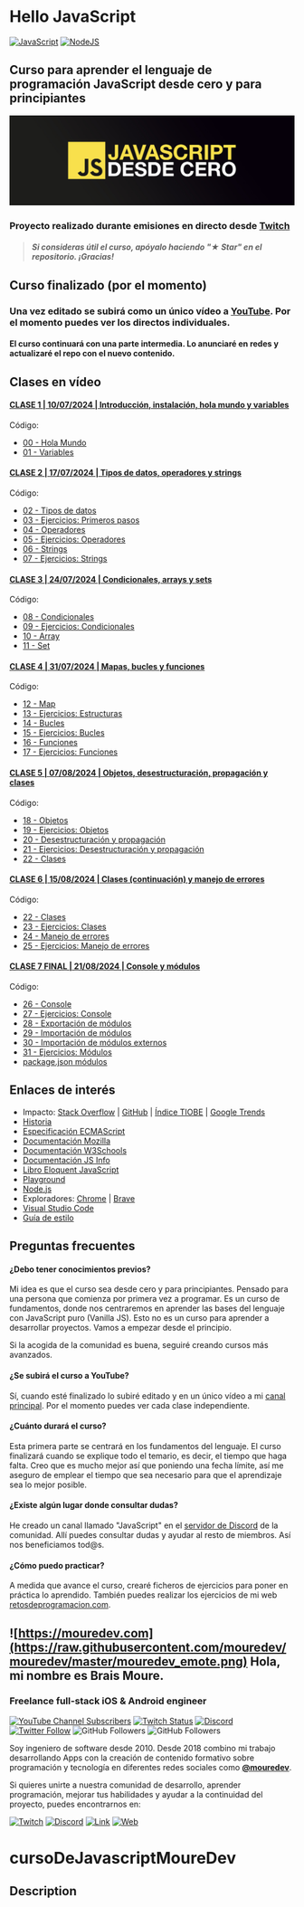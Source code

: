 # Hello JavaScript

[![JavaScript](https://img.shields.io/badge/JavaScript-ES6+-yellow?style=for-the-badge&logo=javascript&logoColor=white&labelColor=101010)](https://developer.mozilla.org/es/docs/Web/JavaScript) [![NodeJS](https://img.shields.io/badge/NODEJS-v20+-green?style=for-the-badge&logo=nodedotjs&logoColor=white&labelColor=101010)](https://nodejs.org/)

## Curso para aprender el lenguaje de programación JavaScript desde cero y para principiantes

![](./Images/header.jpg)

### Proyecto realizado durante emisiones en directo desde [Twitch](https://twitch.tv/mouredev)
> ##### Si consideras útil el curso, apóyalo haciendo "★ Star" en el repositorio. ¡Gracias!

## Curso finalizado (por el momento)

### Una vez editado se subirá como un único vídeo a [YouTube](https://youtube.com/@mouredev). Por el momento puedes ver los directos individuales.
#### El curso continuará con una parte intermedia. Lo anunciaré en redes y actualizaré el repo con el nuevo contenido.

## Clases en vídeo

#### [CLASE 1 | 10/07/2024 | Introducción, instalación, hola mundo y variables](https://www.youtube.com/live/hoULS5isDck?si=qtcStT34Ef8ETBmB&t=915)

Código:

* [00 - Hola Mundo](./Basic/00-helloworld.js)
* [01 - Variables](./Basic/01-variables.js)

#### [CLASE 2 | 17/07/2024 | Tipos de datos, operadores y strings](https://www.youtube.com/live/euVbF1eatEY?si=nHS3QznAlA_C39NK&t=808)

Código:

* [02 - Tipos de datos](./Basic/02-datatypes.js)
* [03 - Ejercicios: Primeros pasos](./Basic/03-beginner-exercises.js)
* [04 - Operadores](./Basic/04-operators.js)
* [05 - Ejercicios: Operadores](./Basic/05-operators-exercises.js)
* [06 - Strings](./Basic/06-strings.js)
* [07 - Ejercicios: Strings](./Basic/07-strings-exercises.js)

#### [CLASE 3 | 24/07/2024 | Condicionales, arrays y sets](https://www.youtube.com/live/XCNjoIoO3Ws?si=3XCjdZ9r41JID-by&t=978)

Código:

* [08 - Condicionales](./Basic/08-conditionals.js)
* [09 - Ejercicios: Condicionales](./Basic/09-conditionals-exercises.js)
* [10 - Array](./Basic/10-array.js)
* [11 - Set](./Basic/11-set.js)

#### [CLASE 4 | 31/07/2024 | Mapas, bucles y funciones](https://www.youtube.com/live/xg1GeHKiNzU?si=oiWHK8bDTZ1c98hF&t=885)

Código:

* [12 - Map](./Basic/12-map.js)
* [13 - Ejercicios: Estructuras](./Basic/13-structures-exercises.js)
* [14 - Bucles](./Basic/14-loops.js)
* [15 - Ejercicios: Bucles](./Basic/15-loops-exercises.js)
* [16 - Funciones](./Basic/16-functions.js)
* [17 - Ejercicios: Funciones](./Basic/17-functions-exercises.js)

#### [CLASE 5 | 07/08/2024 | Objetos, desestructuración, propagación y clases](https://www.youtube.com/live/SBXEpAx_y_Q?si=Sbqqa2-_eGwsUkH-&t=958)

Código:

* [18 - Objetos](./Basic/18-objects.js)
* [19 - Ejercicios: Objetos](./Basic/19-objects-exercises.js)
* [20 - Desestructuración y propagación](./Basic/20-destructuring-spreading.js)
* [21 - Ejercicios: Desestructuración y propagación](./Basic/21-destructuring-spreading-exercises.js)
* [22 - Clases](./Basic/22-classes.js)

#### [CLASE 6 | 15/08/2024 | Clases (continuación) y manejo de errores](https://www.youtube.com/live/8p6SLAIgwZI?si=MS9o7qIhezx9NTQX&t=902)

Código:

* [22 - Clases](./Basic/22-classes.js)
* [23 - Ejercicios: Clases](./Basic/23-classes-exercises.js)
* [24 - Manejo de errores](./Basic/24-error-handling.js)
* [25 - Ejercicios: Manejo de errores](./Basic/25-error-handling-exercises.js)
  

#### [CLASE 7 FINAL | 21/08/2024 | Console y módulos](https://www.youtube.com/live/PAnxhBE5kIE?si=V0F_NsKO9lmhhatu&t=555)

Código:

* [26 - Console](./Basic/26-console-methods.js)
* [27 - Ejercicios: Console](./Basic/27-console-methods-exercises.js)
* [28 - Exportación de módulos](./Basic/28-export-modules.js)
* [29 - Importación de módulos](./Basic/29-import-modules.js)
* [30 - Importación de módulos externos](./Basic/30-import-external-modules.js)
* [31 - Ejercicios: Módulos](./Basic/31-modules-exercises.cjs)
* [package.json módulos](./Basic/package.json)

## Enlaces de interés

* Impacto: [Stack Overflow](https://survey.stackoverflow.co/2023/#most-popular-technologies-language) | [GitHub](https://github.blog/2023-11-08-the-state-of-open-source-and-ai/) | [Índice TIOBE](https://www.tiobe.com/tiobe-index/) | [Google Trends](https://trends.google.es/trends/explore?cat=5&date=today%205-y&q=%2Fm%2F02p97,%2Fm%2F05z1_,%2Fm%2F07sbkfb&hl=es)
* [Historia](https://es.wikipedia.org/wiki/JavaScript)
* [Especificación ECMAScript](https://tc39.es/ecma262/)
* [Documentación Mozilla](https://developer.mozilla.org/es/docs/Web/JavaScript)
* [Documentación W3Schools](https://www.w3schools.com/js/)
* [Documentación JS Info](https://es.javascript.info/)
* [Libro Eloquent JavaScript](https://eloquentjavascript.net/)
* [Playground](https://runjs.app/play)
* [Node.js](https://nodejs.org)
* Exploradores: [Chrome](https://www.google.com/intl/es_es/chrome/) | [Brave](https://brave.com/download/)
* [Visual Studio Code](https://code.visualstudio.com/)
* [Guía de estilo](https://google.github.io/styleguide/jsguide.html)


## Preguntas frecuentes

#### ¿Debo tener conocimientos previos?
Mi idea es que el curso sea desde cero y para principiantes. Pensado para una persona que comienza por primera vez a programar. Es un curso de fundamentos, donde nos centraremos en aprender las bases del lenguaje con JavaScript puro (Vanilla JS). Esto no es un curso para aprender a desarrollar proyectos. Vamos a empezar desde el principio.

Si la acogida de la comunidad es buena, seguiré creando cursos más avanzados.

#### ¿Se subirá el curso a YouTube?
Sí, cuando esté finalizado lo subiré editado y en un único vídeo a mi [canal principal](https://youtube.com/@mouredev). Por el momento puedes ver cada clase independiente.

#### ¿Cuánto durará el curso?
Esta primera parte se centrará en los fundamentos del lenguaje. El curso finalizará cuando se explique todo el temario, es decir, el tiempo que haga falta. Creo que es mucho mejor así que poniendo una fecha límite, así me aseguro de emplear el tiempo que sea necesario para que el aprendizaje sea lo mejor posible.

#### ¿Existe algún lugar donde consultar dudas?
He creado un canal llamado "JavaScript" en el [servidor de Discord](https://discord.gg/mouredev) de la comunidad. Allí puedes consultar dudas y ayudar al resto de miembros. Así nos beneficiamos tod@s.

#### ¿Cómo puedo practicar?
A medida que avance el curso, crearé ficheros de ejercicios para poner en práctica lo aprendido. También puedes realizar los ejercicios de mi web [retosdeprogramacion.com](https://retosdeprogramacion.com).

## ![https://mouredev.com](https://raw.githubusercontent.com/mouredev/mouredev/master/mouredev_emote.png) Hola, mi nombre es Brais Moure.
### Freelance full-stack iOS & Android engineer

[![YouTube Channel Subscribers](https://img.shields.io/youtube/channel/subscribers/UCxPD7bsocoAMq8Dj18kmGyQ?style=social)](https://youtube.com/mouredevapps?sub_confirmation=1)
[![Twitch Status](https://img.shields.io/twitch/status/mouredev?style=social)](https://twitch.com/mouredev)
[![Discord](https://img.shields.io/discord/729672926432985098?style=social&label=Discord&logo=discord)](https://mouredev.com/discord)
[![Twitter Follow](https://img.shields.io/twitter/follow/mouredev?style=social)](https://twitter.com/mouredev)
![GitHub Followers](https://img.shields.io/github/followers/mouredev?style=social)
![GitHub Followers](https://img.shields.io/github/stars/mouredev?style=social)

Soy ingeniero de software desde 2010. Desde 2018 combino mi trabajo desarrollando Apps con la creación de contenido formativo sobre programación y tecnología en diferentes redes sociales como **[@mouredev](https://moure.dev)**.

Si quieres unirte a nuestra comunidad de desarrollo, aprender programación, mejorar tus habilidades y ayudar a la continuidad del proyecto, puedes encontrarnos en:

[![Twitch](https://img.shields.io/badge/Twitch-Programación_en_directo-9146FF?style=for-the-badge&logo=twitch&logoColor=white&labelColor=101010)](https://twitch.tv/mouredev)
[![Discord](https://img.shields.io/badge/Discord-Servidor_de_la_comunidad-5865F2?style=for-the-badge&logo=discord&logoColor=white&labelColor=101010)](https://mouredev.com/discord)
[![Link](https://img.shields.io/badge/Links_de_interés-moure.dev-39E09B?style=for-the-badge&logo=Linktree&logoColor=white&labelColor=101010)](https://moure.dev) [![Web](https://img.shields.io/badge/GitHub-MoureDev-14a1f0?style=for-the-badge&logo=github&logoColor=white&labelColor=101010)](https://github.com/mouredev)
# cursoDeJavascriptMoureDev

## Description

